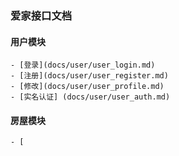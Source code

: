 ### 爱家接口文档

#### 用户模块

    - [登录](docs/user/user_login.md)
    - [注册](docs/user/user_register.md)
    - [修改](docs/user/user_profile.md)
    - [实名认证] (docs/user/user_auth.md)

#### 房屋模块

    - [